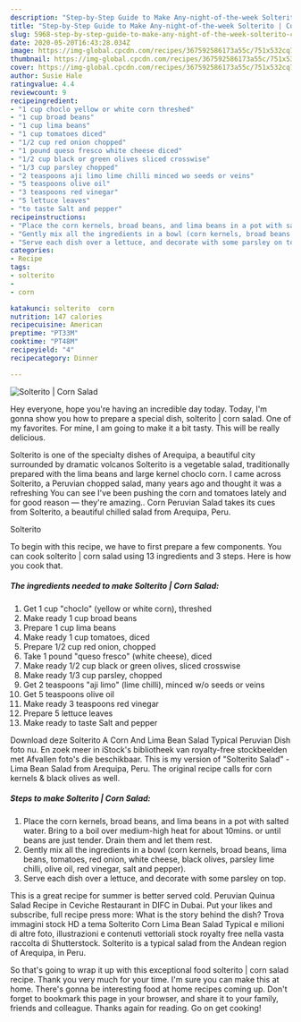 ```yaml
---
description: "Step-by-Step Guide to Make Any-night-of-the-week Solterito | Corn Salad"
title: "Step-by-Step Guide to Make Any-night-of-the-week Solterito | Corn Salad"
slug: 5968-step-by-step-guide-to-make-any-night-of-the-week-solterito-corn-salad
date: 2020-05-20T16:43:28.034Z
image: https://img-global.cpcdn.com/recipes/367592586173a55c/751x532cq70/solterito-corn-salad-recipe-main-photo.jpg
thumbnail: https://img-global.cpcdn.com/recipes/367592586173a55c/751x532cq70/solterito-corn-salad-recipe-main-photo.jpg
cover: https://img-global.cpcdn.com/recipes/367592586173a55c/751x532cq70/solterito-corn-salad-recipe-main-photo.jpg
author: Susie Hale
ratingvalue: 4.4
reviewcount: 9
recipeingredient:
- "1 cup choclo yellow or white corn threshed"
- "1 cup broad beans"
- "1 cup lima beans"
- "1 cup tomatoes diced"
- "1/2 cup red onion chopped"
- "1 pound queso fresco white cheese diced"
- "1/2 cup black or green olives sliced crosswise"
- "1/3 cup parsley chopped"
- "2 teaspoons aji limo lime chilli minced wo seeds or veins"
- "5 teaspoons olive oil"
- "3 teaspoons red vinegar"
- "5 lettuce leaves"
- "to taste Salt and pepper"
recipeinstructions:
- "Place the corn kernels, broad beans, and lima beans in a pot with salted water. Bring to a boil over medium-high heat for about 10mins. or until beans are just tender. Drain them and let them rest."
- "Gently mix all the ingredients in a bowl (corn kernels, broad beans, lima beans, tomatoes, red onion, white cheese, black olives, parsley lime chilli, olive oil, red vinegar, salt and pepper)."
- "Serve each dish over a lettuce, and decorate with some parsley on top."
categories:
- Recipe
tags:
- solterito
- 
- corn

katakunci: solterito  corn 
nutrition: 147 calories
recipecuisine: American
preptime: "PT33M"
cooktime: "PT48M"
recipeyield: "4"
recipecategory: Dinner

---
```



![Solterito | Corn Salad](https://img-global.cpcdn.com/recipes/367592586173a55c/751x532cq70/solterito-corn-salad-recipe-main-photo.jpg)

Hey everyone, hope you're having an incredible day today. Today, I'm gonna show you how to prepare a special dish, solterito | corn salad. One of my favorites. For mine, I am going to make it a bit tasty. This will be really delicious.

Solterito is one of the specialty dishes of Arequipa, a beautiful city surrounded by dramatic volcanos Solterito is a vegetable salad, traditionally prepared with the lima beans and large kernel choclo corn. I came across Solterito, a Peruvian chopped salad, many years ago and thought it was a refreshing You can see I&#39;ve been pushing the corn and tomatoes lately and for good reason — they&#39;re amazing.. Corn Peruvian Salad takes its cues from Solterito, a beautiful chilled salad from Arequipa, Peru.

Solterito 

To begin with this recipe, we have to first prepare a few components. You can cook solterito | corn salad using 13 ingredients and 3 steps. Here is how you cook that.

<!--inarticleads1-->

##### The ingredients needed to make Solterito | Corn Salad:

1. Get 1 cup &#34;choclo&#34; (yellow or white corn), threshed
1. Make ready 1 cup broad beans
1. Prepare 1 cup lima beans
1. Make ready 1 cup tomatoes, diced
1. Prepare 1/2 cup red onion, chopped
1. Take 1 pound &#34;queso fresco&#34; (white cheese), diced
1. Make ready 1/2 cup black or green olives, sliced crosswise
1. Make ready 1/3 cup parsley, chopped
1. Get 2 teaspoons &#34;aji limo&#34; (lime chilli), minced w/o seeds or veins
1. Get 5 teaspoons olive oil
1. Make ready 3 teaspoons red vinegar
1. Prepare 5 lettuce leaves
1. Make ready to taste Salt and pepper


Download deze Solterito A Corn And Lima Bean Salad Typical Peruvian Dish foto nu. En zoek meer in iStock&#39;s bibliotheek van royalty-free stockbeelden met Afvallen foto&#39;s die beschikbaar. This is my version of &#34;Solterito Salad&#34; - Lima Bean Salad from Arequipa, Peru. The original recipe calls for corn kernels &amp; black olives as well. 

<!--inarticleads2-->

##### Steps to make Solterito | Corn Salad:

1. Place the corn kernels, broad beans, and lima beans in a pot with salted water. Bring to a boil over medium-high heat for about 10mins. or until beans are just tender. Drain them and let them rest.
1. Gently mix all the ingredients in a bowl (corn kernels, broad beans, lima beans, tomatoes, red onion, white cheese, black olives, parsley lime chilli, olive oil, red vinegar, salt and pepper).
1. Serve each dish over a lettuce, and decorate with some parsley on top.


This is a great recipe for summer is better served cold. Peruvian Quinua Salad Recipe in Ceviche Restaurant in DIFC in Dubai. Put your likes and subscribe, full recipe press more: What is the story behind the dish? Trova immagini stock HD a tema Solterito Corn Lima Bean Salad Typical e milioni di altre foto, illustrazioni e contenuti vettoriali stock royalty free nella vasta raccolta di Shutterstock. Solterito is a typical salad from the Andean region of Arequipa, in Peru. 

So that's going to wrap it up with this exceptional food solterito | corn salad recipe. Thank you very much for your time. I'm sure you can make this at home. There's gonna be interesting food at home recipes coming up. Don't forget to bookmark this page in your browser, and share it to your family, friends and colleague. Thanks again for reading. Go on get cooking!
